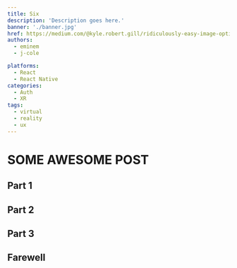 ```yaml
---
title: Six
description: 'Description goes here.'
banner: './banner.jpg'
href: https://medium.com/@kyle.robert.gill/ridiculously-easy-image-optimization-with-gatsby-js-59d48e15db6e
authors:
  - eminem
  - j-cole

platforms:
  - React
  - React Native
categories:
  - Auth
  - XR
tags:
  - virtual
  - reality
  - ux
---
```


# SOME AWESOME POST

## Part 1

## Part 2

## Part 3

## Farewell

